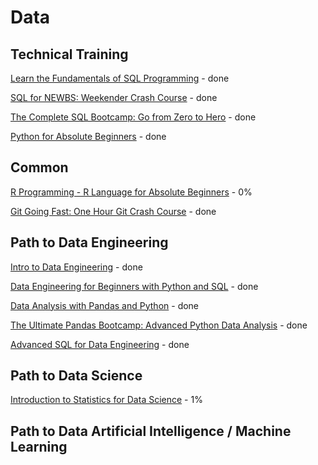 
# Data 

## Technical Training
 [Learn the Fundamentals of SQL Programming](readme_files/Technical_Training/fundamentals_of_sql.md) - done

 [SQL for NEWBS: Weekender Crash Course](readme_files/Technical_Training/SQL_for_NEWBS.md) - done  

 [The Complete SQL Bootcamp: Go from Zero to Hero](readme_files/Technical_Training/The_Complete_SQL_Bootcamp_2022_Go_from_Zero_to_Hero.md) - done

 [Python for Absolute Beginners](readme_files/Technical_Training/Python_for_Absolute_Beginners.md) - done

 ## Common
[R Programming - R Language for Absolute Beginners](readme_files/Common/R_Language_for_Absolute_Beginners.md) - 0%

[Git Going Fast: One Hour Git Crash Course](readme_files/Common/Git_Going_Fast.md) - done

## Path to Data Engineering
[Intro to Data Engineering](readme_files/Data_Engineering/Intro_to_Data_Engineering.md) - done

[Data Engineering for Beginners with Python and SQL](/readme_files/Data_Engineering/Data_Engineering_for_Beginners_with_Python_and_SQL.md) - done


[Data Analysis with Pandas and Python](/readme_files/Data_Engineering/Data-Analysis-with-Pandas-and-Python-main.md) - done  

[The Ultimate Pandas Bootcamp: Advanced Python Data Analysis](/readme_files/Data_Engineering/The_Ultimate_Pandas_Bootcamp_Advanced_Python_Data_Analysis.md) - done  

[Advanced SQL for Data Engineering](/readme_files/Data_Engineering/Advanced-sql-for-data-engineering.md) - done

## Path to Data Science  

[Introduction to Statistics for Data Science](/readme_files/Data_Science/statistics-intro.md) - 1%

## Path to Data Artificial Intelligence / Machine Learning